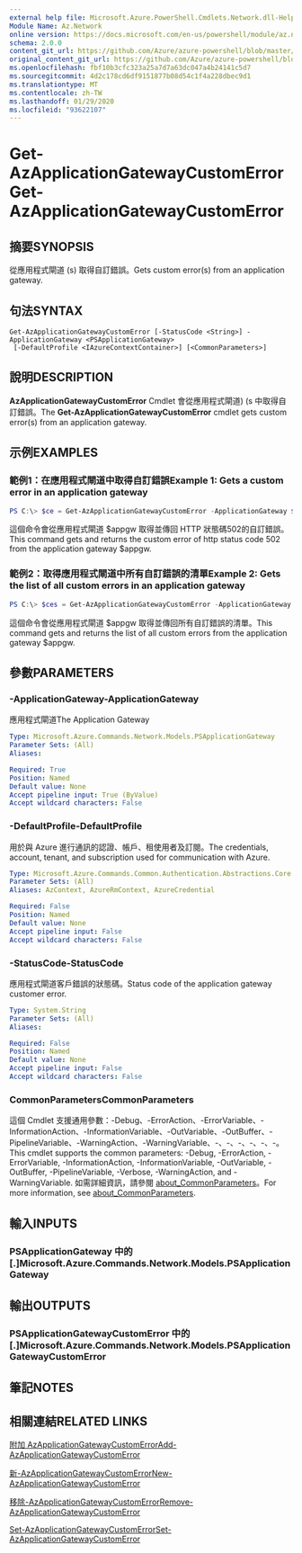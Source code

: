 ```yaml
---
external help file: Microsoft.Azure.PowerShell.Cmdlets.Network.dll-Help.xml
Module Name: Az.Network
online version: https://docs.microsoft.com/en-us/powershell/module/az.network/get-azapplicationgatewaycustomerror
schema: 2.0.0
content_git_url: https://github.com/Azure/azure-powershell/blob/master/src/Network/Network/help/Get-AzApplicationGatewayCustomError.md
original_content_git_url: https://github.com/Azure/azure-powershell/blob/master/src/Network/Network/help/Get-AzApplicationGatewayCustomError.md
ms.openlocfilehash: fbf10b3cfc323a25a7d7a63dc047a4b24141c5d7
ms.sourcegitcommit: 4d2c178cd6df9151877b08d54c1f4a228dbec9d1
ms.translationtype: MT
ms.contentlocale: zh-TW
ms.lasthandoff: 01/29/2020
ms.locfileid: "93622107"
---
```

# <span data-ttu-id="1ee1a-101">Get-AzApplicationGatewayCustomError</span><span class="sxs-lookup"><span data-stu-id="1ee1a-101">Get-AzApplicationGatewayCustomError</span></span>

## <span data-ttu-id="1ee1a-102">摘要</span><span class="sxs-lookup"><span data-stu-id="1ee1a-102">SYNOPSIS</span></span>
<span data-ttu-id="1ee1a-103">從應用程式閘道 (s) 取得自訂錯誤。</span><span class="sxs-lookup"><span data-stu-id="1ee1a-103">Gets custom error(s) from an application gateway.</span></span>

## <span data-ttu-id="1ee1a-104">句法</span><span class="sxs-lookup"><span data-stu-id="1ee1a-104">SYNTAX</span></span>

```
Get-AzApplicationGatewayCustomError [-StatusCode <String>] -ApplicationGateway <PSApplicationGateway>
 [-DefaultProfile <IAzureContextContainer>] [<CommonParameters>]
```

## <span data-ttu-id="1ee1a-105">說明</span><span class="sxs-lookup"><span data-stu-id="1ee1a-105">DESCRIPTION</span></span>
<span data-ttu-id="1ee1a-106">**AzApplicationGatewayCustomError** Cmdlet 會從應用程式閘道)  (s 中取得自訂錯誤。</span><span class="sxs-lookup"><span data-stu-id="1ee1a-106">The **Get-AzApplicationGatewayCustomError** cmdlet gets custom error(s) from an application gateway.</span></span>

## <span data-ttu-id="1ee1a-107">示例</span><span class="sxs-lookup"><span data-stu-id="1ee1a-107">EXAMPLES</span></span>

### <span data-ttu-id="1ee1a-108">範例1：在應用程式閘道中取得自訂錯誤</span><span class="sxs-lookup"><span data-stu-id="1ee1a-108">Example 1: Gets a custom error in an application gateway</span></span>
```powershell
PS C:\> $ce = Get-AzApplicationGatewayCustomError -ApplicationGateway $appgw -StatusCode HttpStatus502
```

<span data-ttu-id="1ee1a-109">這個命令會從應用程式閘道 $appgw 取得並傳回 HTTP 狀態碼502的自訂錯誤。</span><span class="sxs-lookup"><span data-stu-id="1ee1a-109">This command gets and returns the custom error of http status code 502 from the application gateway $appgw.</span></span>

### <span data-ttu-id="1ee1a-110">範例2：取得應用程式閘道中所有自訂錯誤的清單</span><span class="sxs-lookup"><span data-stu-id="1ee1a-110">Example 2: Gets the list of all custom errors in an application gateway</span></span>
```powershell
PS C:\> $ces = Get-AzApplicationGatewayCustomError -ApplicationGateway $appgw
```

<span data-ttu-id="1ee1a-111">這個命令會從應用程式閘道 $appgw 取得並傳回所有自訂錯誤的清單。</span><span class="sxs-lookup"><span data-stu-id="1ee1a-111">This command gets and returns the list of all custom errors from the application gateway $appgw.</span></span>

## <span data-ttu-id="1ee1a-112">參數</span><span class="sxs-lookup"><span data-stu-id="1ee1a-112">PARAMETERS</span></span>

### <span data-ttu-id="1ee1a-113">-ApplicationGateway</span><span class="sxs-lookup"><span data-stu-id="1ee1a-113">-ApplicationGateway</span></span>
<span data-ttu-id="1ee1a-114">應用程式閘道</span><span class="sxs-lookup"><span data-stu-id="1ee1a-114">The Application Gateway</span></span>

```yaml
Type: Microsoft.Azure.Commands.Network.Models.PSApplicationGateway
Parameter Sets: (All)
Aliases:

Required: True
Position: Named
Default value: None
Accept pipeline input: True (ByValue)
Accept wildcard characters: False
```

### <span data-ttu-id="1ee1a-115">-DefaultProfile</span><span class="sxs-lookup"><span data-stu-id="1ee1a-115">-DefaultProfile</span></span>
<span data-ttu-id="1ee1a-116">用於與 Azure 進行通訊的認證、帳戶、租使用者及訂閱。</span><span class="sxs-lookup"><span data-stu-id="1ee1a-116">The credentials, account, tenant, and subscription used for communication with Azure.</span></span>

```yaml
Type: Microsoft.Azure.Commands.Common.Authentication.Abstractions.Core.IAzureContextContainer
Parameter Sets: (All)
Aliases: AzContext, AzureRmContext, AzureCredential

Required: False
Position: Named
Default value: None
Accept pipeline input: False
Accept wildcard characters: False
```

### <span data-ttu-id="1ee1a-117">-StatusCode</span><span class="sxs-lookup"><span data-stu-id="1ee1a-117">-StatusCode</span></span>
<span data-ttu-id="1ee1a-118">應用程式閘道客戶錯誤的狀態碼。</span><span class="sxs-lookup"><span data-stu-id="1ee1a-118">Status code of the application gateway customer error.</span></span>

```yaml
Type: System.String
Parameter Sets: (All)
Aliases:

Required: False
Position: Named
Default value: None
Accept pipeline input: False
Accept wildcard characters: False
```

### <span data-ttu-id="1ee1a-119">CommonParameters</span><span class="sxs-lookup"><span data-stu-id="1ee1a-119">CommonParameters</span></span>
<span data-ttu-id="1ee1a-120">這個 Cmdlet 支援通用參數：-Debug、-ErrorAction、-ErrorVariable、-InformationAction、-InformationVariable、-OutVariable、-OutBuffer、-PipelineVariable、-WarningAction、-WarningVariable、-、-、-、-、-、-。</span><span class="sxs-lookup"><span data-stu-id="1ee1a-120">This cmdlet supports the common parameters: -Debug, -ErrorAction, -ErrorVariable, -InformationAction, -InformationVariable, -OutVariable, -OutBuffer, -PipelineVariable, -Verbose, -WarningAction, and -WarningVariable.</span></span> <span data-ttu-id="1ee1a-121">如需詳細資訊，請參閱 [about_CommonParameters](https://go.microsoft.com/fwlink/?LinkID=113216)。</span><span class="sxs-lookup"><span data-stu-id="1ee1a-121">For more information, see [about_CommonParameters](https://go.microsoft.com/fwlink/?LinkID=113216).</span></span>

## <span data-ttu-id="1ee1a-122">輸入</span><span class="sxs-lookup"><span data-stu-id="1ee1a-122">INPUTS</span></span>

### <span data-ttu-id="1ee1a-123">PSApplicationGateway 中的 [.]</span><span class="sxs-lookup"><span data-stu-id="1ee1a-123">Microsoft.Azure.Commands.Network.Models.PSApplicationGateway</span></span>

## <span data-ttu-id="1ee1a-124">輸出</span><span class="sxs-lookup"><span data-stu-id="1ee1a-124">OUTPUTS</span></span>

### <span data-ttu-id="1ee1a-125">PSApplicationGatewayCustomError 中的 [.]</span><span class="sxs-lookup"><span data-stu-id="1ee1a-125">Microsoft.Azure.Commands.Network.Models.PSApplicationGatewayCustomError</span></span>

## <span data-ttu-id="1ee1a-126">筆記</span><span class="sxs-lookup"><span data-stu-id="1ee1a-126">NOTES</span></span>

## <span data-ttu-id="1ee1a-127">相關連結</span><span class="sxs-lookup"><span data-stu-id="1ee1a-127">RELATED LINKS</span></span>

[<span data-ttu-id="1ee1a-128">附加 AzApplicationGatewayCustomError</span><span class="sxs-lookup"><span data-stu-id="1ee1a-128">Add-AzApplicationGatewayCustomError</span></span>](./Add-AzApplicationGatewayCustomError.md)

[<span data-ttu-id="1ee1a-129">新-AzApplicationGatewayCustomError</span><span class="sxs-lookup"><span data-stu-id="1ee1a-129">New-AzApplicationGatewayCustomError</span></span>](./New-AzApplicationGatewayCustomError.md)

[<span data-ttu-id="1ee1a-130">移除-AzApplicationGatewayCustomError</span><span class="sxs-lookup"><span data-stu-id="1ee1a-130">Remove-AzApplicationGatewayCustomError</span></span>](./Remove-AzApplicationGatewayCustomError.md)

[<span data-ttu-id="1ee1a-131">Set-AzApplicationGatewayCustomError</span><span class="sxs-lookup"><span data-stu-id="1ee1a-131">Set-AzApplicationGatewayCustomError</span></span>](./Set-AzApplicationGatewayCustomError.md)
